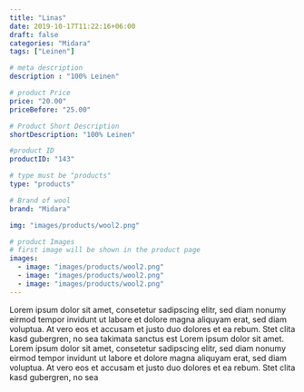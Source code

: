 ```yaml
---
title: "Linas"
date: 2019-10-17T11:22:16+06:00
draft: false
categories: "Midara"
tags: ["Leinen"]		

# meta description
description : "100% Leinen"

# product Price
price: "20.00"
priceBefore: "25.00"

# Product Short Description
shortDescription: "100% Leinen"

#product ID
productID: "143"

# type must be "products"
type: "products"

# Brand of wool
brand: "Midara"

img: "images/products/wool2.png"

# product Images
# first image will be shown in the product page
images:
  - image: "images/products/wool2.png"
  - image: "images/products/wool2.png"
  - image: "images/products/wool2.png"
---
```


Lorem ipsum dolor sit amet, consetetur sadipscing elitr, sed diam nonumy eirmod tempor invidunt ut labore et dolore magna aliquyam erat, sed diam voluptua. At vero eos et accusam et justo duo dolores et ea rebum. Stet clita kasd gubergren, no sea takimata sanctus est Lorem ipsum dolor sit amet. Lorem ipsum dolor sit amet, consetetur sadipscing elitr, sed diam nonumy eirmod tempor invidunt ut labore et dolore magna aliquyam erat, sed diam voluptua. At vero eos et accusam et justo duo dolores et ea rebum. Stet clita kasd gubergren, no sea 
 